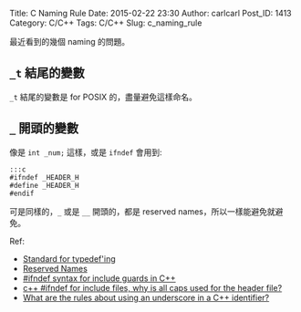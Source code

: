 Title: C Naming Rule
Date: 2015-02-22 23:30
Author: carlcarl
Post_ID: 1413
Category: C/C++
Tags: C/C++
Slug: c_naming_rule


最近看到的幾個 naming 的問題。

## `_t` 結尾的變數

`_t` 結尾的變數是 for POSIX 的，盡量避免這樣命名。


## `_` 開頭的變數

像是 `int _num;` 這樣，或是 `ifndef` 會用到:

	:::c
	#ifndef _HEADER_H
	#define _HEADER_H
	#endif
	
可是同樣的，`_` 或是 `__` 開頭的，都是 reserved names，所以一樣能避免就避免。


Ref:

* [Standard for typedef'ing]
* [Reserved Names]
* [#ifndef syntax for include guards in C++]
* [c++ #ifndef for include files, why is all caps used for the header file?]
* [What are the rules about using an underscore in a C++ identifier?]


[Standard for typedef'ing]: stackoverflow.com/questions/3538170/standard-for-typedefing
[Reserved Names]: http://www.gnu.org/software/libc/manual/html_node/Reserved-Names.html
[#ifndef syntax for include guards in C++]: stackoverflow.com/questions/10077025/ifndef-syntax-for-include-guards-in-c
[in C++ , what's so special about “_MOVE_H”?]: stackoverflow.com/questions/3345159/in-c-whats-so-special-about-move-h
[c++ #ifndef for include files, why is all caps used for the header file?]: stackoverflow.com/questions/3799478/c-ifndef-for-include-files-why-is-all-caps-used-for-the-header-file
[What are the rules about using an underscore in a C++ identifier?]: http://stackoverflow.com/questions/228783/what-are-the-rules-about-using-an-underscore-in-a-c-identifier/228797#228797



